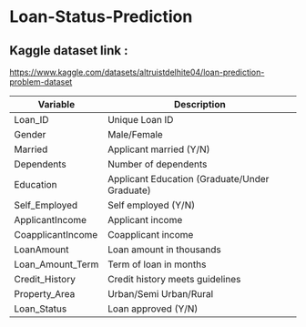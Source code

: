# Loan-Status-Prediction

## Kaggle dataset link : 
https://www.kaggle.com/datasets/altruistdelhite04/loan-prediction-problem-dataset


| Variable         | Description                               |
|------------------|-------------------------------------------|
| Loan_ID          | Unique Loan ID                            |
| Gender           | Male/Female                               |
| Married          | Applicant married (Y/N)                   |
| Dependents       | Number of dependents                      |
| Education        | Applicant Education (Graduate/Under Graduate) |
| Self_Employed    | Self employed (Y/N)                       |
| ApplicantIncome  | Applicant income                          |
| CoapplicantIncome| Coapplicant income                        |
| LoanAmount       | Loan amount in thousands                  |
| Loan_Amount_Term | Term of loan in months                    |
| Credit_History   | Credit history meets guidelines           |
| Property_Area    | Urban/Semi Urban/Rural                    |
| Loan_Status      | Loan approved (Y/N)                       |
